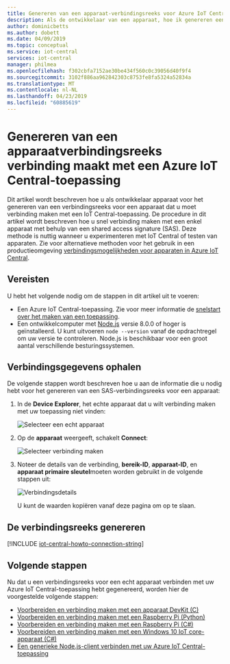 ```yaml
---
title: Genereren van een apparaat-verbindingsreeks voor Azure IoT Central | Microsoft Docs
description: Als de ontwikkelaar van een apparaat, hoe ik genereren een verbindingsreeks voor apparaten die verbinding maken met een IoT Central-toepassing moet?
author: dominicbetts
ms.author: dobett
ms.date: 04/09/2019
ms.topic: conceptual
ms.service: iot-central
services: iot-central
manager: philmea
ms.openlocfilehash: f302cbfa7152ae30be434f560c0c39056d40f9f4
ms.sourcegitcommit: 3102f886aa962842303c8753fe8fa5324a52834a
ms.translationtype: MT
ms.contentlocale: nl-NL
ms.lasthandoff: 04/23/2019
ms.locfileid: "60885619"
---
```

# <a name="generate-a-device-connection-string-to-connect-to-an-azure-iot-central-application"></a>Genereren van een apparaatverbindingsreeks verbinding maakt met een Azure IoT Central-toepassing

Dit artikel wordt beschreven hoe u als ontwikkelaar apparaat voor het genereren van een verbindingsreeks voor een apparaat dat u moet verbinding maken met een IoT Central-toepassing. De procedure in dit artikel wordt beschreven hoe u snel verbinding maken met een enkel apparaat met behulp van een shared access signature (SAS). Deze methode is nuttig wanneer u experimenteren met IoT Central of testen van apparaten. Zie voor alternatieve methoden voor het gebruik in een productieomgeving [verbindingsmogelijkheden voor apparaten in Azure IoT Central](concepts-connectivity.md).

## <a name="prerequisites"></a>Vereisten

U hebt het volgende nodig om de stappen in dit artikel uit te voeren:

- Een Azure IoT Central-toepassing. Zie voor meer informatie de [snelstart over het maken van een toepassing](quick-deploy-iot-central.md).
- Een ontwikkelcomputer met [Node.js](https://nodejs.org/) versie 8.0.0 of hoger is geïnstalleerd. U kunt uitvoeren `node --version` vanaf de opdrachtregel om uw versie te controleren. Node.js is beschikbaar voor een groot aantal verschillende besturingssystemen.

## <a name="get-connection-information"></a>Verbindingsgegevens ophalen

De volgende stappen wordt beschreven hoe u aan de informatie die u nodig hebt voor het genereren van een SAS-verbindingsreeks voor een apparaat:

1. In de **Device Explorer**, het echte apparaat dat u wilt verbinding maken met uw toepassing niet vinden:

    ![Selecteer een echt apparaat](media/howto-generate-connection-string/real-devices.png)

1. Op de **apparaat** weergeeft, schakelt **Connect**:

    ![Selecteer verbinding maken](media/howto-generate-connection-string/connect.png)

1. Noteer de details van de verbinding, **bereik-ID**, **apparaat-ID**, en **apparaat primaire sleutel**moeten worden gebruikt in de volgende stappen uit:

    ![Verbindingsdetails](media/howto-generate-connection-string/device-connect.png)

    U kunt de waarden kopiëren vanaf deze pagina om op te slaan.

## <a name="generate-the-connection-string"></a>De verbindingsreeks genereren

[!INCLUDE [iot-central-howto-connection-string](../../includes/iot-central-howto-connection-string.md)]

## <a name="next-steps"></a>Volgende stappen

Nu dat u een verbindingsreeks voor een echt apparaat verbinden met uw Azure IoT Central-toepassing hebt gegenereerd, worden hier de voorgestelde volgende stappen:

* [Voorbereiden en verbinding maken met een apparaat DevKit (C)](howto-connect-devkit.md)
* [Voorbereiden en verbinding maken met een Raspberry Pi (Python)](howto-connect-raspberry-pi-python.md)
* [Voorbereiden en verbinding maken met een Raspberry Pi (C#)](howto-connect-raspberry-pi-csharp.md)
* [Voorbereiden en verbinding maken met een Windows 10 IoT core-apparaat (C#)](howto-connect-windowsiotcore.md)
* [Een generieke Node.js-client verbinden met uw Azure IoT Central-toepassing](howto-connect-nodejs.md)